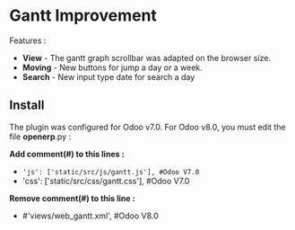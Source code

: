 # Gantt Improvement

Features :
* **View** - The gantt graph scrollbar was adapted on the browser size.
* **Moving** - New buttons for jump a day or a week.
* **Search** - New input type date for search a day

## Install
The plugin was configured for Odoo v7.0.
For Odoo v8.0, you must edit the file __openerp__.py :

**Add comment(#) to this lines :**
* `'js': ['static/src/js/gantt.js'], #Odoo V7.0`
* 'css': ['static/src/css/gantt.css'], #Odoo V7.0

**Remove comment(#) to this line :**
* #'views/web_gantt.xml', #Odoo V8.0
